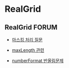 # RealGrid



## RealGrid FORUM

- [마스킹 처리 질문](http://forum.realgrid.com/topics/RNxsFzswHPuCnEqFa)

- [maxLength 관련](http://forum.realgrid.com/topics/ct8crxSCoAe6R35AN)

- [numberFormat 반올림문제](http://forum.realgrid.com/topics/KQw4RLGHHHxCM5po8)
